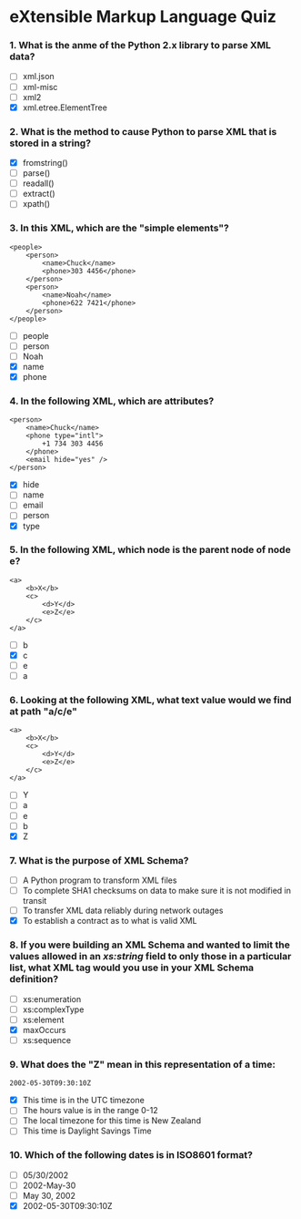 # eXtensible Markup Language Quiz

### 1. What is the anme of the Python 2.x library to parse XML data?
- [ ] xml.json
- [ ] xml-misc
- [ ] xml2
- [x] xml.etree.ElementTree

### 2. What is the method to cause Python to parse XML that is stored in a string?  
- [x] fromstring()
- [ ] parse()
- [ ] readall()
- [ ] extract()
- [ ] xpath()

### 3. In this XML, which are the "simple elements"?
```
<people>
    <person>
        <name>Chuck</name>
        <phone>303 4456</phone>
    </person>
    <person>
        <name>Noah</name>
        <phone>622 7421</phone>
    </person>
</people>
```
- [ ] people 
- [ ] person
- [ ] Noah
- [x] name
- [x] phone

### 4. In the following XML, which are attributes?
```
<person>
    <name>Chuck</name>
    <phone type="intl">
        +1 734 303 4456
    </phone>
    <email hide="yes" />
</person>
```
- [x] hide 
- [ ] name
- [ ] email
- [ ] person
- [x] type

### 5. In the following XML, which node is the parent node of node e?
```
<a>
    <b>X</b>
    <c>
        <d>Y</d>
        <e>Z</e>
    </c>
</a>
```
- [ ] b 
- [x] c
- [ ] e
- [ ] a

### 6. Looking at the following XML, what text value would we find at path "a/c/e"
```
<a>
    <b>X</b>
    <c>
        <d>Y</d>
        <e>Z</e>
    </c>
</a>
```
- [ ] Y 
- [ ] a
- [ ] e
- [ ] b
- [x] Z

### 7. What is the purpose of XML Schema? 
- [ ] A Python program to transform XML files
- [ ] To complete SHA1 checksums on data to make sure it is not modified in transit
- [ ] To transfer XML data reliably during network outages
- [x] To establish a contract as to what is valid XML

### 8. If you were building an XML Schema and wanted to limit the values allowed in an *xs:string* field to only those in a particular list, what XML tag would you use in your XML Schema definition?  
- [ ] xs:enumeration
- [ ] xs:complexType
- [ ] xs:element
- [x] maxOccurs
- [ ] xs:sequence

### 9. What does the "Z" mean in this representation of a time:
```
2002-05-30T09:30:10Z
```
- [x] This time is in the UTC timezone
- [ ] The hours value is in the range 0-12
- [ ] The local timezone for this time is New Zealand
- [ ] This time is Daylight Savings Time

### 10. Which of the following dates is in ISO8601 format?  
- [ ] 05/30/2002
- [ ] 2002-May-30
- [ ] May 30, 2002
- [x] 2002-05-30T09:30:10Z 
